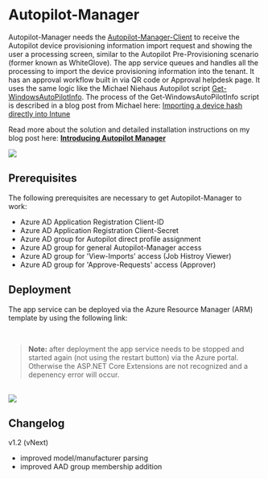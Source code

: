 # Autopilot-Manager

Autopilot-Manager needs the [Autopilot-Manager-Client](https://github.com/okieselbach/Autopilot-Manager-Client) to receive the Autopilot device provisioning information import request and showing the user a processing screen, similar to the Autopilot Pre-Provisioning scenario (former known as WhiteGlove). The app service queues and handles all the processing to import the device provisioning information into the tenant. It has an approval workflow built in via QR code or Approval helpdesk page. It uses the same logic like the Michael Niehaus Autopilot script [Get-WindowsAutoPilotInfo](https://www.powershellgallery.com/packages/Get-WindowsAutoPilotInfo). The process of the Get-WindowsAutoPilotInfo script is described in a blog post from Michael here: [Importing a device hash directly into Intune](https://oofhours.com/2020/03/25/importing-a-device-hash-directly-into-intune/)

Read more about the solution and detailed installation instructions on my blog post here: **[Introducing Autopilot Manager](https://oliverkieselbach.com/2020/12/08/autopilot-manager/)**

<img src="https://oliverkieselbach.files.wordpress.com/2020/12/autopilotmanagerandclient-1-e1607072950726.png?w=1100"/>

## Prerequisites

The following prerequisites are necessary to get Autopilot-Manager to work:

* Azure AD Application Registration Client-ID
* Azure AD Application Registration Client-Secret
* Azure AD group for Autopilot direct profile assignment
* Azure AD group for general Autopilot-Manager access
* Azure AD group for 'View-Imports' access (Job Histroy Viewer)
* Azure AD group for 'Approve-Requests' access (Approver)

## Deployment
The app service can be deployed via the Azure Resource Manager (ARM) template by using the following link:

<br />

> **Note:** after deployment the app service needs to be stopped and started again (not using the restart button) via the Azure portal. Otherwise the ASP.NET Core Extensions are not recognized and a depenency error will occur.

<br />

<a href="https://portal.azure.com/#create/Microsoft.Template/uri/https%3A%2F%2Fraw.githubusercontent.com%2Fokieselbach%2FAutopilot-Manager%2Fmaster%2Fazuredeploy.json" target="_blank">
    <img src="https://aka.ms/deploytoazurebutton"/>
</a>

## Changelog
v1.2 (vNext)
- improved model/manufacturer parsing
- improved AAD group membership addition
